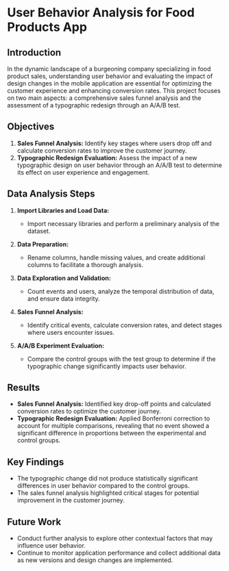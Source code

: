 # User Behavior Analysis for Food Products App

## Introduction

In the dynamic landscape of a burgeoning company specializing in food product sales, understanding user behavior and evaluating the impact of design changes in the mobile application are essential for optimizing the customer experience and enhancing conversion rates. This project focuses on two main aspects: a comprehensive sales funnel analysis and the assessment of a typographic redesign through an A/A/B test.

## Objectives

1. **Sales Funnel Analysis:** Identify key stages where users drop off and calculate conversion rates to improve the customer journey.
2. **Typographic Redesign Evaluation:** Assess the impact of a new typographic design on user behavior through an A/A/B test to determine its effect on user experience and engagement.

## Data Analysis Steps

1. **Import Libraries and Load Data:**
   - Import necessary libraries and perform a preliminary analysis of the dataset.

2. **Data Preparation:**
   - Rename columns, handle missing values, and create additional columns to facilitate a thorough analysis.

3. **Data Exploration and Validation:**
   - Count events and users, analyze the temporal distribution of data, and ensure data integrity.

4. **Sales Funnel Analysis:**
   - Identify critical events, calculate conversion rates, and detect stages where users encounter issues.

5. **A/A/B Experiment Evaluation:**
   - Compare the control groups with the test group to determine if the typographic change significantly impacts user behavior.

## Results

- **Sales Funnel Analysis:** Identified key drop-off points and calculated conversion rates to optimize the customer journey.
- **Typographic Redesign Evaluation:** Applied Bonferroni correction to account for multiple comparisons, revealing that no event showed a significant difference in proportions between the experimental and control groups.

## Key Findings

- The typographic change did not produce statistically significant differences in user behavior compared to the control groups.
- The sales funnel analysis highlighted critical stages for potential improvement in the customer journey.

## Future Work

- Conduct further analysis to explore other contextual factors that may influence user behavior.
- Continue to monitor application performance and collect additional data as new versions and design changes are implemented.